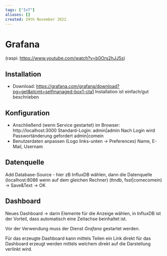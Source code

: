 ```yaml
---
tags: ["IoT"]
aliases: []
created: 29th November 2022
---
```


# Grafana

(raspi: https://www.youtube.com/watch?v=b0Ors2hJJ5s)

## Installation

- Download:
  https://grafana.com/grafana/download?pg=get&plcmt=selfmanaged-box1-cta1
  Installation ist einfach/gut beschrieben

## Konfiguration

- Anschließend (wenn Service gestartet) im Browser:
  http://localhost:3000
  Standard-Login: admin|admin
  Nach Login wird Passwortänderung gefordert admin|comein
- Benutzerdaten anpassen (Logo links-unten -> Preferences)
  Name, E-Mail, Usernam

## Datenquelle

Add Database-Source - hier zB InfluxDB wählen, dann die Datenquelle (localhost:8086 wenn auf dem gleichen Rechner)
(ttndb, fsst|comecomein) -> Save&Text -> OK

## Dashboard

Neues Dashboard -> darin Elemente für die Anzeige wählen, in InfluxDB ist der Vorteil, dass automatisch eine Zeitachse beinhaltet ist.





Vor der Verwendung muss der Dienst *Grafana* gestartet werden.



Für das erzeugte Dashboard kann mittels Teilen ein Link direkt für das Dashboard erzeugt werden mittels welchem direkt auf die Darstellung verlinkt wird.